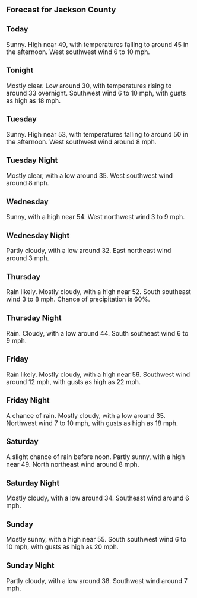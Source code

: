 <div>
   <h2>Forecast for Jackson County</h2>
   <p>
      <div style="font-size:120%">
         <h3>Today</h3>Sunny. High near 49, with temperatures falling to around 45 in the afternoon. West southwest wind 6 to 10 mph.<br></div>
   </p>
   <p>
      <div style="font-size:120%">
         <h3>Tonight</h3>Mostly clear. Low around 30, with temperatures rising to around 33 overnight. Southwest wind 6 to 10 mph, with gusts as high
         as 18 mph.<br></div>
   </p>
   <p>
      <div style="font-size:120%">
         <h3>Tuesday</h3>Sunny. High near 53, with temperatures falling to around 50 in the afternoon. West southwest wind around 8 mph.<br></div>
   </p>
   <p>
      <div style="font-size:120%">
         <h3>Tuesday Night</h3>Mostly clear, with a low around 35. West southwest wind around 8 mph.<br></div>
   </p>
   <p>
      <div style="font-size:120%">
         <h3>Wednesday</h3>Sunny, with a high near 54. West northwest wind 3 to 9 mph.<br></div>
   </p>
   <p>
      <div style="font-size:120%">
         <h3>Wednesday Night</h3>Partly cloudy, with a low around 32. East northeast wind around 3 mph.<br></div>
   </p>
   <p>
      <div style="font-size:120%">
         <h3>Thursday</h3>Rain likely. Mostly cloudy, with a high near 52. South southeast wind 3 to 8 mph. Chance of precipitation is 60%.<br></div>
   </p>
   <p>
      <div style="font-size:120%">
         <h3>Thursday Night</h3>Rain. Cloudy, with a low around 44. South southeast wind 6 to 9 mph.<br></div>
   </p>
   <p>
      <div style="font-size:120%">
         <h3>Friday</h3>Rain likely. Mostly cloudy, with a high near 56. Southwest wind around 12 mph, with gusts as high as 22 mph.<br></div>
   </p>
   <p>
      <div style="font-size:120%">
         <h3>Friday Night</h3>A chance of rain. Mostly cloudy, with a low around 35. Northwest wind 7 to 10 mph, with gusts as high as 18 mph.<br></div>
   </p>
   <p>
      <div style="font-size:120%">
         <h3>Saturday</h3>A slight chance of rain before noon. Partly sunny, with a high near 49. North northeast wind around 8 mph.<br></div>
   </p>
   <p>
      <div style="font-size:120%">
         <h3>Saturday Night</h3>Mostly cloudy, with a low around 34. Southeast wind around 6 mph.<br></div>
   </p>
   <p>
      <div style="font-size:120%">
         <h3>Sunday</h3>Mostly sunny, with a high near 55. South southwest wind 6 to 10 mph, with gusts as high as 20 mph.<br></div>
   </p>
   <p>
      <div style="font-size:120%">
         <h3>Sunday Night</h3>Partly cloudy, with a low around 38. Southwest wind around 7 mph.<br></div>
   </p>
</div>